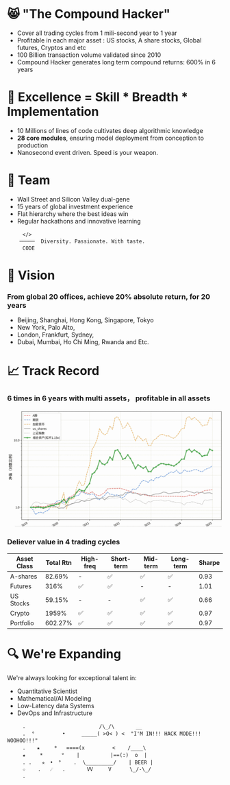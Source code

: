 # 😸 "The Compound Hacker"
- Cover all trading cycles from 1 mili-second year to 1 year
- Profitable in each major asset : US stocks, A share stocks, Global futures, Cryptos and etc
- 100 Billion transaction volume validated since 2010
- Compound Hacker generates long term compound returns: 600% in 6 years

# 🌱 Excellence  = Skill * Breadth * Implementation

- 10 Millions of lines of code cultivates deep algorithmic knowledge
- **28 core modules**, ensuring model deployment from conception to production
- Nanosecond event driven.  Speed is your weapon. 


# 💞️ Team
- Wall Street and Silicon Valley dual-gene
- 15 years of global investment experience
- Flat hierarchy where the best ideas win
- Regular hackathons and innovative learning 
```
     </>
    ─────  Diversity. Passionate. With taste.
     CODE
```

# 👀 Vision
### From global 20 offices, achieve 20% absolute return, for 20 years
- Beijing, Shanghai, Hong Kong, Singapore, Tokyo
- New York, Palo Alto, 
- London, Frankfurt, Sydney, 
- Dubai, Mumbai, Ho Chi Ming, Rwanda and Etc.

# 📈 Track Record

###  6 times in 6 years with multi assets， profitable in all assets


![pnl](./images/pnl.all.png)


### Deliever value in 4 trading cycles
| Asset Class | Total Rtn | High-freq | Short-term | Mid-term | Long-term | Sharpe |
|------------|--------------|-----------|------------|-----------|-----------|--------------|
| A-shares | 82.69% | - | ✅ | ✅ | ✅ | 0.93 |
| Futures| 316% | ✅ | ✅ | - | - | 1.01 |
| US Stocks | 59.15% | - | - | ✅ | ✅ | 0.66 |
| Crypto | 1959% | ✅ | ✅ | ✅ | ✅ | 0.97 |
| Portfolio | 602.27% | ✅ | ✅ | ✅ | ✅ | 0.97 |


# 🔍 We're Expanding

We're always looking for exceptional talent in:
- Quantitative Scientist
- Mathematical/AI Modeling
- Low-Latency data Systems
- DevOps and Infrastructure


```text
     .                        /\_/\       __
     .  °　    　　•　　  _____( >O< ) <  "I'M IN!!! HACK MODE!!! WOOHOO!!!"
     .  　★   　*   ====(x         <    /____\
     ★　   *      °    |          |==(:)  o  |
     . .　　✯　•　°    .  \_________/    | BEER |
     ☆    .   ☄   .       VV     V      \_/-\_/
     .
```